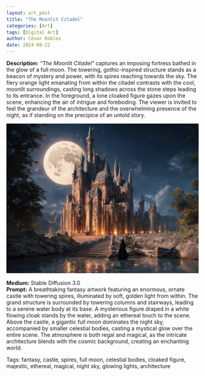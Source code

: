 ```yaml
---
layout: art_post
title: "The Moonlit Citadel"
categories: [Art]
tags: [Digital Art]
author: César Robles
date: 2024-09-22
---
```

**Description:** *“The Moonlit Citadel”* captures an imposing fortress bathed in the glow of a full moon. The towering, gothic-inspired structure stands as a beacon of mystery and power, with its spires reaching towards the sky. The fiery orange light emanating from within the citadel contrasts with the cool, moonlit surroundings, casting long shadows across the stone steps leading to its entrance. In the foreground, a lone cloaked figure gazes upon the scene, enhancing the air of intrigue and foreboding. The viewer is invited to feel the grandeur of the architecture and the overwhelming presence of the night, as if standing on the precipice of an untold story.

![The Moonlit Citadel](/imag/digital_art/the_moonlit_citadel.jpg)

**Medium:** Stable Diffusion 3.0\
**Prompt:** A breathtaking fantasy artwork featuring an enormous, ornate castle with towering spires, illuminated by soft, golden light from within. The grand structure is surrounded by towering columns and stairways, leading to a serene water body at its base. A mysterious figure draped in a white flowing cloak stands by the water, adding an ethereal touch to the scene. Above the castle, a gigantic full moon dominates the night sky, accompanied by smaller celestial bodies, casting a mystical glow over the entire scene. The atmosphere is both regal and magical, as the intricate architecture blends with the cosmic background, creating an enchanting world.

Tags: fantasy, castle, spires, full moon, celestial bodies, cloaked figure, majestic, ethereal, magical, night sky, glowing lights, architecture